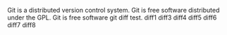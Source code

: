 Git is a distributed version control system.
Git is free software distributed under the GPL.
Git is free software
git diff test.
diff1
diff3
diff4
diff5
diff6
diff7
diff8

